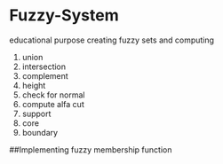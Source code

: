 # Fuzzy-System
educational purpose
creating fuzzy sets and computing 
1) union
2) intersection
3) complement
4) height
5) check for normal
6) compute alfa cut
7) support
8) core
9) boundary

##Implementing fuzzy membership function


